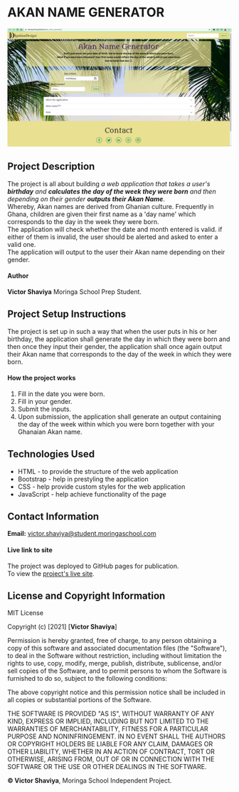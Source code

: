 # AKAN NAME GENERATOR
![Akan_Name_Generator_Screenshot](https://github.com/ShaviyaVictor/akan_name_generator/blob/main/images/Screenshot%20from%202021-11-19%2013-41-37.png)
## Project Description
The project is all about building *a web application that takes a user's **birthday** and **calculates the day of the week they were born** and then depending on their gender **outputs their Akan Name***.    
Whereby, Akan names are derived from Ghanian culture. Frequently in Ghana, children are given their first name as a 'day name' which corresponds to the day in the week they were born.    
The application will check whether the date and month entered is valid. if either of them is invalid,  the user should be alerted and asked to enter a valid one.    
The application will output to the user their Akan name depending on their gender.
#### Author
**Victor Shaviya**
Moringa School Prep Student.
## Project Setup Instructions
The project is set up in such a way that when the user puts in his or her birthday, the application shall generate the day in which they were born and then once they input their gender, the application shall once again output their Akan name that corresponds to the day of the week in which they were born.
#### How the project works
1. Fill in the date you were born.
2. Fill in your gender.
3. Submit the inputs.
4. Upon submission, the application shall generate an output containing the day of the week within which you were born together with your Ghanaian Akan name.
## Technologies Used
- HTML - to provide the structure of the web application
- Bootstrap - help in prestyling the application
- CSS - help provide custom styles for the web application
- JavaScript - help achieve functionality of the page
## Contact Information
**Email:** [victor.shaviya@student.moringaschool.com](#)
#### Live link to site
The project was deployed to GitHub pages for publication.     
To view the [project's live site](https://shaviyavictor.github.io/akan_name_generator/).
## License and Copyright Information
MIT License

Copyright (c) [2021] [**Victor Shaviya**]

Permission is hereby granted, free of charge, to any person obtaining a copy
of this software and associated documentation files (the "Software"), to deal
in the Software without restriction, including without limitation the rights
to use, copy, modify, merge, publish, distribute, sublicense, and/or sell
copies of the Software, and to permit persons to whom the Software is
furnished to do so, subject to the following conditions:

The above copyright notice and this permission notice shall be included in all
copies or substantial portions of the Software.

THE SOFTWARE IS PROVIDED "AS IS", WITHOUT WARRANTY OF ANY KIND, EXPRESS OR
IMPLIED, INCLUDING BUT NOT LIMITED TO THE WARRANTIES OF MERCHANTABILITY,
FITNESS FOR A PARTICULAR PURPOSE AND NONINFRINGEMENT. IN NO EVENT SHALL THE
AUTHORS OR COPYRIGHT HOLDERS BE LIABLE FOR ANY CLAIM, DAMAGES OR OTHER
LIABILITY, WHETHER IN AN ACTION OF CONTRACT, TORT OR OTHERWISE, ARISING FROM,
OUT OF OR IN CONNECTION WITH THE SOFTWARE OR THE USE OR OTHER DEALINGS IN THE
SOFTWARE.   
  
**© Victor Shaviya**, Moringa School Independent Project.